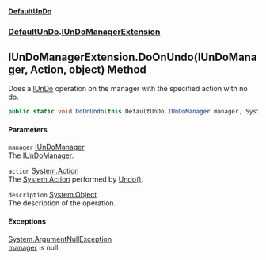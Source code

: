 #### [DefaultUnDo](DefaultUnDo.md 'DefaultUnDo')
### [DefaultUnDo](DefaultUnDo.md#DefaultUnDo 'DefaultUnDo').[IUnDoManagerExtension](IUnDoManagerExtension.md 'DefaultUnDo.IUnDoManagerExtension')
## IUnDoManagerExtension.DoOnUndo(IUnDoManager, Action, object) Method
Does a [IUnDo](IUnDo.md 'DefaultUnDo.IUnDo') operation on the manager with the specified action with no do.  
```csharp
public static void DoOnUndo(this DefaultUnDo.IUnDoManager manager, System.Action action, object description=null);
```
#### Parameters
<a name='DefaultUnDo_IUnDoManagerExtension_DoOnUndo(DefaultUnDo_IUnDoManager_System_Action_object)_manager'></a>
`manager` [IUnDoManager](IUnDoManager.md 'DefaultUnDo.IUnDoManager')  
The [IUnDoManager](IUnDoManager.md 'DefaultUnDo.IUnDoManager').
  
<a name='DefaultUnDo_IUnDoManagerExtension_DoOnUndo(DefaultUnDo_IUnDoManager_System_Action_object)_action'></a>
`action` [System.Action](https://docs.microsoft.com/en-us/dotnet/api/System.Action 'System.Action')  
The [System.Action](https://docs.microsoft.com/en-us/dotnet/api/System.Action 'System.Action') performed by [Undo()](IUnDo_Undo().md 'DefaultUnDo.IUnDo.Undo()').
  
<a name='DefaultUnDo_IUnDoManagerExtension_DoOnUndo(DefaultUnDo_IUnDoManager_System_Action_object)_description'></a>
`description` [System.Object](https://docs.microsoft.com/en-us/dotnet/api/System.Object 'System.Object')  
The description of the operation.
  
#### Exceptions
[System.ArgumentNullException](https://docs.microsoft.com/en-us/dotnet/api/System.ArgumentNullException 'System.ArgumentNullException')  
[manager](IUnDoManagerExtension_DoOnUndo(IUnDoManager_Action_object).md#DefaultUnDo_IUnDoManagerExtension_DoOnUndo(DefaultUnDo_IUnDoManager_System_Action_object)_manager 'DefaultUnDo.IUnDoManagerExtension.DoOnUndo(DefaultUnDo.IUnDoManager, System.Action, object).manager') is null.
